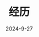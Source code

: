 ---
title: '经历'
date: 2024-9-27
type: landing

design:
  spacing: '5rem'

# Note: `username` refers to the user's folder name in `content/authors/`

# Page sections
sections:
  - block: resume-experience
    content:
      title: 工作经历
      username: admin
    design:
      # Hugo date format
      date_format: 'January 2006'
      # Education or Experience section first?
      is_education_first: ture
  - block: resume-skills
    content:
      title: 技能
      username: admin
    design:
      show_skill_percentage: false
---